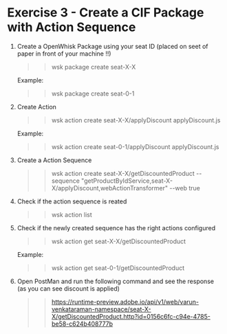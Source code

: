 Exercise 3 - Create a CIF Package with Action Sequence
========================================================


1. Create a OpenWhisk Package using your seat ID (placed on seet of paper in front of your machine !!)

	>> wsk package create seat-X-X

	Example:

	>> wsk package create seat-0-1

2. Create Action 

	>> wsk action create seat-X-X/applyDiscount applyDiscount.js

	Example:

	>> wsk action create seat-0-1/applyDiscount applyDiscount.js

3. Create a Action Sequence

	>> wsk action create seat-X-X/getDiscountedProduct --sequence "getProductByIdService,seat-X-X/applyDiscount,webActionTransformer" --web true

4. Check if the action sequence is reated

	>> wsk action list

5. Check if the newly created sequence has the right actions configured 

	>> wsk action get seat-X-X/getDiscountedProduct

	Example:

	>> wsk action get seat-0-1/getDiscountedProduct


6. Open PostMan and run the following command and see the response (as you can see discount is applied)

	>> https://runtime-preview.adobe.io/api/v1/web/varun-venkataraman-namespace/seat-X-X/getDiscountedProduct.http?id=0156c6fc-c94e-4785-be58-c624b408777b

